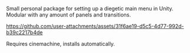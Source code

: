 Small personal package for setting up a diegetic main menu in Unity. Modular with any amount of panels and transitions.

https://github.com/user-attachments/assets/31f6ae19-d5c5-4d77-992d-b39c2217b4de

Requires cinemachine, installs automatically.

